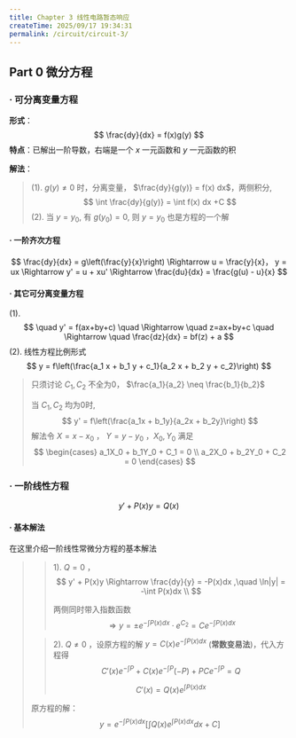 ```yaml
---
title: Chapter 3 线性电路暂态响应
createTime: 2025/09/17 19:34:31
permalink: /circuit/circuit-3/
---
```


## Part 0 微分方程

### · 可分离变量方程

**形式**：
$$
\frac{dy}{dx} = f(x)g(y)
$$
**特点**：已解出一阶导数，右端是一个 $x$ 一元函数和 $y$ 一元函数的积

**解法**：

> (1). $g(y) \neq 0$   时，分离变量， $\frac{dy}{g(y)} = f(x) dx$，两侧积分,
> $$
> \int \frac{dy}{g(y)} = \int f(x) dx +C
> $$
> (2). 当 $y = y_0$,  有 $g(y_0) = 0$,   则  $y = y_0$ 也是方程的一个解

#### · 一阶齐次方程

$$
\frac{dy}{dx} = g\left(\frac{y}{x}\right) \Rightarrow u = \frac{y}{x}，  y = ux \Rightarrow y' = u + xu' \Rightarrow \frac{du}{dx} = \frac{g(u) - u}{x}
$$

#### · 其它可分离变量方程

(1). 
$$
\quad y' = f(ax+by+c) \quad \Rightarrow \quad z=ax+by+c \quad \Rightarrow \quad \frac{dz}{dx} = bf(z) + a
$$
(2). 线性方程比例形式
$$
y = f\left(\frac{a_1 x + b_1 y + c_1}{a_2 x + b_2 y + c_2}\right)
$$

> 只须讨论  $C_1, C_2$  不全为0， $\frac{a_1}{a_2} \neq \frac{b_1}{b_2}$ 
>
> 当 $C_1, C_2$  均为0时,
> $$
> y' = f\left(\frac{a_1x + b_1y}{a_2x + b_2y}\right)
> $$
> 解法令  $X = x - x_0$ ， $Y = y - y_0$ ，$X_0, Y_0$  满足
> $$
> \begin{cases} 
> a_1X_0 + b_1Y_0 + C_1 = 0 \\
> a_2X_0 + b_2Y_0 + C_2 = 0 
> \end{cases}
> $$

### · 一阶线性方程

$$
y' + P(x)y = Q(x)
$$

#### · 基本解法

在这里介绍一阶线性常微分方程的基本解法

> > 1). $Q=0$ ， 
> > $$
> > y' + P(x)y \Rightarrow \frac{dy}{y} = -P(x)dx  ,\quad  \ln|y| = -\int P(x)dx \\
> > $$
> >
> > 两侧同时带入指数函数
> > $$
> > \Rightarrow y = \pm e^{-\int P(x)dx} \cdot e^{C_2}={C}e^{-\int P(x)dx}
> > $$
>
> 
>
> > 2). $Q\neq 0$ ，设原方程的解 $y = C(x)e^{-\int P(x)dx}$ (**常数变易法**)，代入方程得
> > $$
> > C'(x) e^{-\int P} + C(x) e^{-\int P} (-P) + P C e^{-\int P} = Q
> > $$
> >
> > $$
> > C'(x) = Q(x)e^{\int P(x)dx}
> > $$
>
> 原方程的解：
> $$
> y = e^{-\int P(x)dx} \left[ \int Q(x)e^{\int P(x)dx} dx + C \right]
> $$

